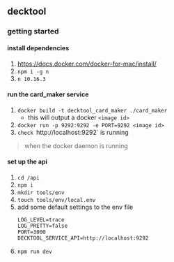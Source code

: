 ## decktool

### getting started

#### install dependencies

1. https://docs.docker.com/docker-for-mac/install/
2. `npm i -g n`
3. `n 10.16.3`

#### run the card_maker service

1. `docker build -t decktool_card_maker ./card_maker`
    - this will output a docker `<image id>`
2. `docker run -p 9292:9292 -e PORT=9292 <image id>`
3. `check `http://localhost:9292` is running

> when the docker daemon is running


#### set up the api

1. `cd /api`
2. `npm i`
3. `mkdir tools/env`
4. `touch tools/env/local.env`
5. add some default settings to the env file
    ```
    LOG_LEVEL=trace
    LOG_PRETTY=false
    PORT=3000
    DECKTOOL_SERVICE_API=http://localhost:9292
    ```
6. `npm run dev`